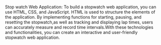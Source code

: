 Stop watch Web Application:
To build a stopwatch web application, you can use HTML, CSS, and JavaScript.
HTML is used to structure the elements of the application.
By implementing functions for starting, pausing, and resetting the stopwatch,as well as tracking and displaying lap times,
users can accurately measure and record time intervals.With these technologies and functionalities,
you can create an interactive and user-friendly stopwatch web application.
